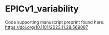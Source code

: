 # EPICv1_variability
Code supporting manuscript preprint found here: https://doi.org/10.1101/2023.11.28.569087
